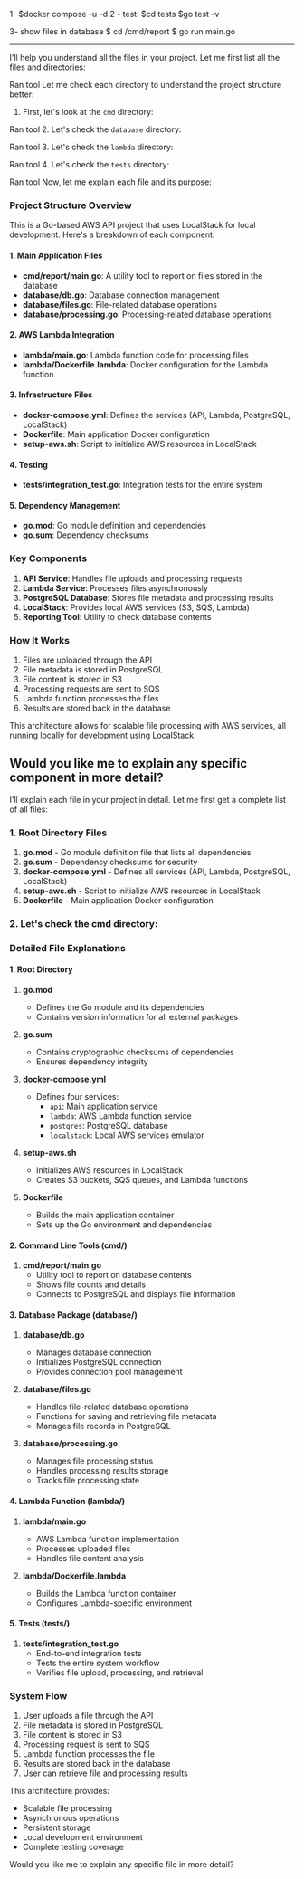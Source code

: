 1- $docker compose -u -d 
2 - test:
    $cd tests
    $go test -v

3- show files in database
          $ cd /cmd/report
          $ go run main.go



-------------------------------------------

I'll help you understand all the files in your project. Let me first list all the files and directories:



Ran tool
Let me check each directory to understand the project structure better:

1. First, let's look at the `cmd` directory:




Ran tool
2. Let's check the `database` directory:





Ran tool
3. Let's check the `lambda` directory:






Ran tool
4. Let's check the `tests` directory:








Ran tool
Now, let me explain each file and its purpose:

### Project Structure Overview

This is a Go-based AWS API project that uses LocalStack for local development. Here's a breakdown of each component:

#### 1. Main Application Files
- **cmd/report/main.go**: A utility tool to report on files stored in the database
- **database/db.go**: Database connection management
- **database/files.go**: File-related database operations
- **database/processing.go**: Processing-related database operations

#### 2. AWS Lambda Integration
- **lambda/main.go**: Lambda function code for processing files
- **lambda/Dockerfile.lambda**: Docker configuration for the Lambda function

#### 3. Infrastructure Files
- **docker-compose.yml**: Defines the services (API, Lambda, PostgreSQL, LocalStack)
- **Dockerfile**: Main application Docker configuration
- **setup-aws.sh**: Script to initialize AWS resources in LocalStack

#### 4. Testing
- **tests/integration_test.go**: Integration tests for the entire system

#### 5. Dependency Management
- **go.mod**: Go module definition and dependencies
- **go.sum**: Dependency checksums

### Key Components

1. **API Service**: Handles file uploads and processing requests
2. **Lambda Service**: Processes files asynchronously
3. **PostgreSQL Database**: Stores file metadata and processing results
4. **LocalStack**: Provides local AWS services (S3, SQS, Lambda)
5. **Reporting Tool**: Utility to check database contents

### How It Works

1. Files are uploaded through the API
2. File metadata is stored in PostgreSQL
3. File content is stored in S3
4. Processing requests are sent to SQS
5. Lambda function processes the files
6. Results are stored back in the database

This architecture allows for scalable file processing with AWS services, all running locally for development using LocalStack.

Would you like me to explain any specific component in more detail?
---------------
I'll explain each file in your project in detail. Let me first get a complete list of all files:



### 1. Root Directory Files

1. **go.mod** - Go module definition file that lists all dependencies
2. **go.sum** - Dependency checksums for security
3. **docker-compose.yml** - Defines all services (API, Lambda, PostgreSQL, LocalStack)
4. **setup-aws.sh** - Script to initialize AWS resources in LocalStack
5. **Dockerfile** - Main application Docker configuration

### 2. Let's check the cmd directory:



### Detailed File Explanations

#### 1. Root Directory
1. **go.mod**
   - Defines the Go module and its dependencies
   - Contains version information for all external packages

2. **go.sum**
   - Contains cryptographic checksums of dependencies
   - Ensures dependency integrity

3. **docker-compose.yml**
   - Defines four services:
     - `api`: Main application service
     - `lambda`: AWS Lambda function service
     - `postgres`: PostgreSQL database
     - `localstack`: Local AWS services emulator

4. **setup-aws.sh**
   - Initializes AWS resources in LocalStack
   - Creates S3 buckets, SQS queues, and Lambda functions

5. **Dockerfile**
   - Builds the main application container
   - Sets up the Go environment and dependencies

#### 2. Command Line Tools (cmd/)
1. **cmd/report/main.go**
   - Utility tool to report on database contents
   - Shows file counts and details
   - Connects to PostgreSQL and displays file information

#### 3. Database Package (database/)
1. **database/db.go**
   - Manages database connection
   - Initializes PostgreSQL connection
   - Provides connection pool management

2. **database/files.go**
   - Handles file-related database operations
   - Functions for saving and retrieving file metadata
   - Manages file records in PostgreSQL

3. **database/processing.go**
   - Manages file processing status
   - Handles processing results storage
   - Tracks file processing state

#### 4. Lambda Function (lambda/)
1. **lambda/main.go**
   - AWS Lambda function implementation
   - Processes uploaded files
   - Handles file content analysis

2. **lambda/Dockerfile.lambda**
   - Builds the Lambda function container
   - Configures Lambda-specific environment

#### 5. Tests (tests/)
1. **tests/integration_test.go**
   - End-to-end integration tests
   - Tests the entire system workflow
   - Verifies file upload, processing, and retrieval

### System Flow
1. User uploads a file through the API
2. File metadata is stored in PostgreSQL
3. File content is stored in S3
4. Processing request is sent to SQS
5. Lambda function processes the file
6. Results are stored back in the database
7. User can retrieve file and processing results

This architecture provides:
- Scalable file processing
- Asynchronous operations
- Persistent storage
- Local development environment
- Complete testing coverage

Would you like me to explain any specific file in more detail?

